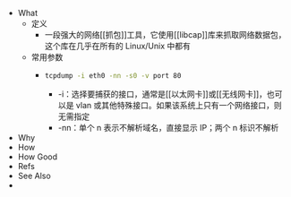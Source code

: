 - What
	- 定义
		- 一段强大的网络[[抓包]]工具，它使用[[libcap]]库来抓取网络数据包，这个库在几乎在所有的 Linux/Unix 中都有
	- 常用参数
		- ```sh
		  tcpdump -i eth0 -nn -s0 -v port 80
		  ```
			- -i：选择要捕获的接口，通常是[[以太网卡]]或[[无线网卡]]，也可以是 vlan 或其他特殊接口。如果该系统上只有一个网络接口，则无需指定
			- -nn：单个 n 表示不解析域名，直接显示 IP；两个 n 标识不解析
- Why
- How
- How Good
- Refs
- See Also
-